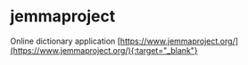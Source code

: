 # jemmaproject
Online dictionary application
[https://www.jemmaproject.org/](https://www.jemmaproject.org/){:target="_blank"}
